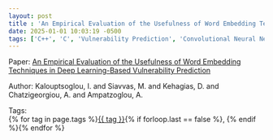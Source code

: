 ```yaml
---
layout: post
title : 'An Empirical Evaluation of the Usefulness of Word Embedding Techniques in Deep Learning-Based Vulnerability Prediction'
date: 2025-01-01 10:03:19 -0500
tags: ['C++', 'C', 'Vulnerability Prediction', 'Convolutional Neural Network', 'Recurrent Neural Network', 'Tokenizer']
---
```

Paper: [An Empirical Evaluation of the Usefulness of Word Embedding Techniques in Deep Learning-Based Vulnerability Prediction](https://link.springer.com/10.1007/978-3-031-09357-9_3)

Author: Kalouptsoglou, I.
and Siavvas, M.
and Kehagias, D.
and Chatzigeorgiou, A.
and Ampatzoglou, A.




 Tags:  
        <span>{% for tag in page.tags %}<a href="{{ site.baseurl }}tags/#{{ tag | slugify }}">{{ tag }}</a>{% if forloop.last == false %}, {% endif %}{% endfor %}</span>
